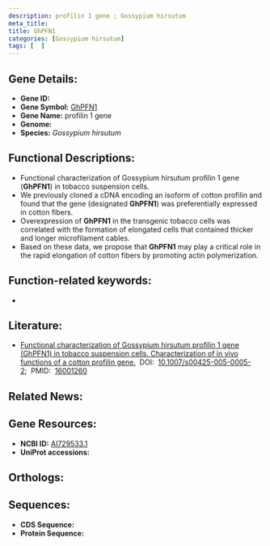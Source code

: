 ```yaml
---
description: profilin 1 gene ; Gossypium hirsutum
meta_title:
title: GhPFN1
categories: [Gossypium hirsutum]
tags: [  ]
---
```


## Gene Details:
- **Gene ID:** []()
- **Gene Symbol:** <u>GhPFN1</u>
- **Gene Name:** profilin 1 gene
- **Genome:** []()
- **Species:** *Gossypium hirsutum*

## Functional Descriptions:
   - Functional characterization of Gossypium hirsutum profilin 1 gene (**GhPFN1**) in tobacco suspension cells.
   - We previously cloned a cDNA encoding an isoform of cotton profilin and found that the gene (designated **GhPFN1**) was preferentially expressed in cotton fibers.
   - Overexpression of **GhPFN1** in the transgenic tobacco cells was correlated with the formation of elongated cells that contained thicker and longer microfilament cables.
   - Based on these data, we propose that **GhPFN1** may play a critical role in the rapid elongation of cotton fibers by promoting actin polymerization.

## Function-related keywords:
   - [](/tags//)

## Literature:
   - [Functional characterization of Gossypium hirsutum profilin 1 gene (GhPFN1) in tobacco suspension cells. Characterization of in vivo functions of a cotton profilin gene.](https://doi.org/10.1007/s00425-005-0005-2)&nbsp;&nbsp;DOI:&nbsp;&nbsp;[10.1007/s00425-005-0005-2](https://doi.org/10.1007/s00425-005-0005-2);&nbsp;&nbsp;PMID:&nbsp;&nbsp;[16001260](https://pubmed.ncbi.nlm.nih.gov/16001260/)

## Related News:

## Gene Resources:
- **NCBI ID:**  [AI729533.1](https://www.ncbi.nlm.nih.gov/gene/?term=AI729533.1)
- **UniProt accessions:**  [](https://www.uniprot.org/uniprotkb//entry)

## Orthologs:

## Sequences:
- **CDS Sequence:**
- **Protein Sequence:**
